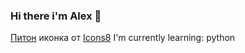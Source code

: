 ### Hi there i'm Alex 👋

<a target="_blank" href="https://icons8.com/icon/13441/питон">Питон</a> иконка от <a target="_blank" href="https://icons8.com">Icons8</a> I'm currently learning: python 

